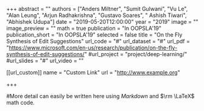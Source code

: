 +++
abstract = ""
authors = ["Anders Miltner", "Sumit Gulwani", "Vu Le", "Alan Leung", "Arjun Radhakrishna", "Gustavo Soares", " Ashish Tiwari", "Abhishek Udupa"]
date = "2019-05-20T12:00:00"
year = "2019"
image = ""
image_preview = ""
math = true
publication = "In OOPSLA'19"
publication_short = "In OOPSLA'19"
selected = false
title = "On the Fly Synthesis of Edit Suggestions"
url_code = "#"
url_dataset = "#"
url_pdf = "https://www.microsoft.com/en-us/research/publication/on-the-fly-synthesis-of-edit-suggestions/"
#url_project = "project/deep-learning/"
#url_slides = "#"
url_video = ""

[[url_custom]]
name = "Custom Link"
url = "http://www.example.org"

+++

#More detail can easily be written here using *Markdown* and $\rm \LaTeX$ math code.
